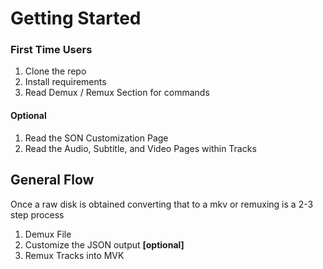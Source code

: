 # Getting Started

### First Time Users

1. Clone the repo
2. Install requirements
3. Read Demux / Remux Section for commands

#### Optional

1. Read the SON Customization Page
2. Read the Audio, Subtitle, and Video Pages within Tracks



## General Flow

Once a raw disk is obtained converting that to a mkv or remuxing is a 2-3 step process

1. Demux File
2. Customize the JSON output  **\[optional]**
3. Remux Tracks into MVK

###
